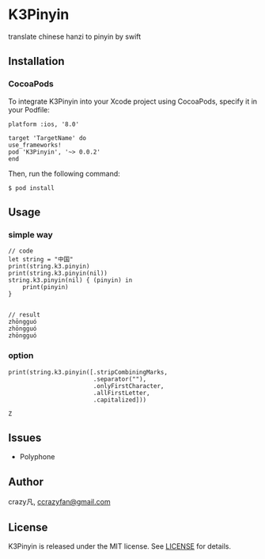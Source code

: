 # K3Pinyin
translate chinese hanzi to pinyin by swift


##  Installation


### CocoaPods


To integrate K3Pinyin into your Xcode project using CocoaPods, specify it in your Podfile:

    platform :ios, '8.0'

    target 'TargetName' do
    use_frameworks!
    pod 'K3Pinyin', '~> 0.0.2'
    end

Then, run the following command:

    $ pod install

## Usage

### simple way

    // code
    let string = "中国"
    print(string.k3.pinyin)
    print(string.k3.pinyin(nil))
    string.k3.pinyin(nil) { (pinyin) in
        print(pinyin)
    }


    // result
    zhōngguó
    zhōngguó
    zhōngguó

### option

    print(string.k3.pinyin([.stripCombiningMarks,
                            .separator(""),
                            .onlyFirstCharacter,
                            .allFirstLetter,
                            .capitalized]))

    Z

## Issues

- Polyphone

## Author
crazy凡, [ccrazyfan@gmail.com](mailto:ccrazyfan@gmail.com)
## License
K3Pinyin is released under the MIT license. See [LICENSE](https://github.com/CrazyFanFan/K3Pinyin/blob/master/LICENSE) for details.
